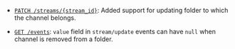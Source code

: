 * [`PATCH /streams/{stream_id}`](/api/update-stream): Added support for updating
folder to which the channel belongs.

* [`GET /events`](/api/get-events): `value` field in `stream/update` events can
have `null` when channel is removed from a folder.
